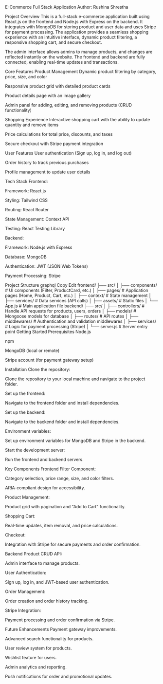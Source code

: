 E-Commerce Full Stack Application
Author: Rushina Shrestha

Project Overview
This is a full-stack e-commerce application built using React.js on the frontend and Node.js with Express on the backend. It integrates with MongoDB for storing product and user data and uses Stripe for payment processing. The application provides a seamless shopping experience with an intuitive interface, dynamic product filtering, a responsive shopping cart, and secure checkout.

The admin interface allows admins to manage products, and changes are reflected instantly on the website. The frontend and backend are fully connected, enabling real-time updates and transactions.

Core Features
Product Management
Dynamic product filtering by category, price, size, and color

Responsive product grid with detailed product cards

Product details page with an image gallery

Admin panel for adding, editing, and removing products (CRUD functionality)

Shopping Experience
Interactive shopping cart with the ability to update quantity and remove items

Price calculations for total price, discounts, and taxes

Secure checkout with Stripe payment integration

User Features
User authentication (Sign up, log in, and log out)

Order history to track previous purchases

Profile management to update user details

Tech Stack
Frontend:

Framework: React.js

Styling: Tailwind CSS

Routing: React Router

State Management: Context API

Testing: React Testing Library

Backend:

Framework: Node.js with Express

Database: MongoDB

Authentication: JWT (JSON Web Tokens)

Payment Processing: Stripe

Project Structure
graphql
Copy
Edit
frontend/
├── src/
│   ├── components/     # UI components (Filter, ProductCard, etc.)
│   ├── pages/          # Application pages (Home, Product, Cart, etc.)
│   ├── context/        # State management
│   ├── services/       # Data services (API calls)
│   ├── assets/         # Static files
│   └── App.js          # Main application file
backend/
├── src/
│   ├── controllers/    # Handle API requests for products, users, orders
│   ├── models/         # Mongoose models for database
│   ├── routes/         # API routes
│   ├── middlewares/    # Authentication and validation middlewares
│   ├── services/       # Logic for payment processing (Stripe)
│   └── server.js       # Server entry point
Getting Started
Prerequisites
Node.js

npm

MongoDB (local or remote)

Stripe account (for payment gateway setup)

Installation
Clone the repository:

Clone the repository to your local machine and navigate to the project folder.

Set up the frontend:

Navigate to the frontend folder and install dependencies.

Set up the backend:

Navigate to the backend folder and install dependencies.

Environment variables:

Set up environment variables for MongoDB and Stripe in the backend.

Start the development server:

Run the frontend and backend servers.

Key Components
Frontend
Filter Component:

Category selection, price range, size, and color filters.

ARIA-compliant design for accessibility.

Product Management:

Product grid with pagination and "Add to Cart" functionality.

Shopping Cart:

Real-time updates, item removal, and price calculations.

Checkout:

Integration with Stripe for secure payments and order confirmation.

Backend
Product CRUD API:

Admin interface to manage products.

User Authentication:

Sign up, log in, and JWT-based user authentication.

Order Management:

Order creation and order history tracking.

Stripe Integration:

Payment processing and order confirmation via Stripe.

Future Enhancements
Payment gateway improvements.

Advanced search functionality for products.

User review system for products.

Wishlist feature for users.

Admin analytics and reporting.

Push notifications for order and promotional updates.